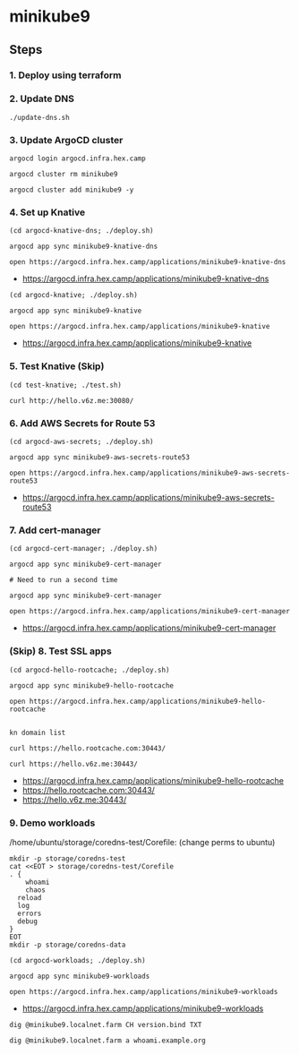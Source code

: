 # minikube9

## Steps

### 1. Deploy using terraform

### 2. Update DNS

```
./update-dns.sh
```

### 3. Update ArgoCD cluster

```
argocd login argocd.infra.hex.camp

argocd cluster rm minikube9

argocd cluster add minikube9 -y
```

### 4. Set up Knative

```
(cd argocd-knative-dns; ./deploy.sh)

argocd app sync minikube9-knative-dns

open https://argocd.infra.hex.camp/applications/minikube9-knative-dns
```

* https://argocd.infra.hex.camp/applications/minikube9-knative-dns

```
(cd argocd-knative; ./deploy.sh)

argocd app sync minikube9-knative

open https://argocd.infra.hex.camp/applications/minikube9-knative
```

* https://argocd.infra.hex.camp/applications/minikube9-knative

### 5. Test Knative (Skip)

```
(cd test-knative; ./test.sh)

curl http://hello.v6z.me:30080/
```

### 6. Add AWS Secrets for Route 53

```
(cd argocd-aws-secrets; ./deploy.sh)

argocd app sync minikube9-aws-secrets-route53

open https://argocd.infra.hex.camp/applications/minikube9-aws-secrets-route53
```

* https://argocd.infra.hex.camp/applications/minikube9-aws-secrets-route53

### 7. Add cert-manager

```
(cd argocd-cert-manager; ./deploy.sh)

argocd app sync minikube9-cert-manager

# Need to run a second time

argocd app sync minikube9-cert-manager

open https://argocd.infra.hex.camp/applications/minikube9-cert-manager
```

* https://argocd.infra.hex.camp/applications/minikube9-cert-manager

### (Skip) 8. Test SSL apps

```
(cd argocd-hello-rootcache; ./deploy.sh)

argocd app sync minikube9-hello-rootcache

open https://argocd.infra.hex.camp/applications/minikube9-hello-rootcache


kn domain list

curl https://hello.rootcache.com:30443/

curl https://hello.v6z.me:30443/
```

* https://argocd.infra.hex.camp/applications/minikube9-hello-rootcache
* https://hello.rootcache.com:30443/
* https://hello.v6z.me:30443/

### 9. Demo workloads

/home/ubuntu/storage/coredns-test/Corefile: (change perms to ubuntu)

```
mkdir -p storage/coredns-test
cat <<EOT > storage/coredns-test/Corefile
. {
	whoami
	chaos
  reload
  log
  errors
  debug
}
EOT
mkdir -p storage/coredns-data
```

```
(cd argocd-workloads; ./deploy.sh)

argocd app sync minikube9-workloads

open https://argocd.infra.hex.camp/applications/minikube9-workloads
```

* https://argocd.infra.hex.camp/applications/minikube9-workloads


```
dig @minikube9.localnet.farm CH version.bind TXT

dig @minikube9.localnet.farm a whoami.example.org
```
